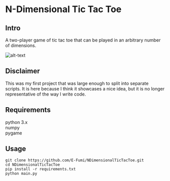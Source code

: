 # N-Dimensional Tic Tac Toe
## Intro
A two-player game of tic tac toe that can be played in an arbitrary number of dimensions.

![alt-text](./ndttt.gif)

## Disclaimer

This was my first project that was large enough to split into separate scripts.
It is here because I think it showcases a nice idea, but it is no longer representative of the way I write code.

## Requirements

python 3.x <br/>
numpy<br/>
pygame

## Usage

`git clone https://github.com/E-Fumi/NDimensionalTicTacToe.git`<br/>
`cd NDimensionalTicTacToe`<br/>
`pip install -r requirements.txt`<br/>
`python main.py`
